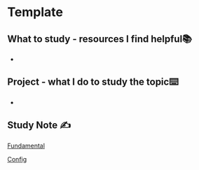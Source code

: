 # Template

## What to study - resources I find helpful📚

- 

## Project  - what I do to study the topic⌨️

- 

## Study Note ✍️

[Fundamental](#Fundamental)

[Config](#Config)


